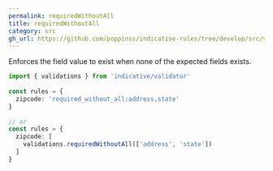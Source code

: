```yaml
---
permalink: requiredWithoutAll
title: requiredWithoutAll
category: src
gh_url: https://github.com/poppinss/indicative-rules/tree/develop/src/validations/existence/requiredWithoutAll.ts
---
```


Enforces the field value to exist when none of the expected fields exists.
 
```ts
import { validations } from 'indicative/validator'
 
const rules = {
  zipcode: 'required_without_all:address,state'
}
 
// or
const rules = {
  zipcode: [
    validations.requiredWithoutAll(['address', 'state'])
  ]
}
```